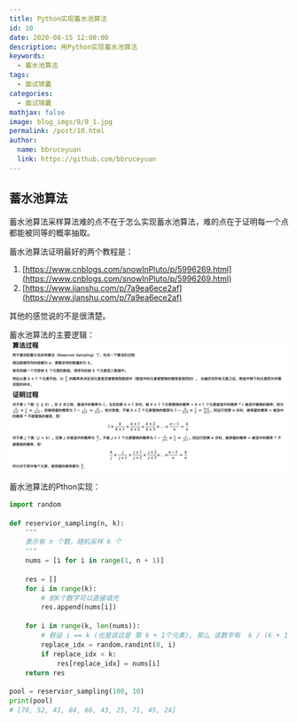 ```yaml
---
title: Python实现蓄水池算法
id: 10
date: 2020-08-15 12:00:00
description: 用Python实现蓄水池算法
keywords: 
  - 蓄水池算法
tags: 
  - 面试锦囊
categories: 
  - 面试锦囊
mathjax: false
image: blog_imgs/8/8_1.jpg
permalink: /post/10.html
author: 
  name: bbruceyuan
  link: https://github.com/bbruceyuan
---
```


## 蓄水池算法

蓄水池算法采样算法难的点不在于怎么实现蓄水池算法，难的点在于证明每一个点都能被同等的概率抽取。


蓄水池算法证明最好的两个教程是：

1. [https://www.cnblogs.com/snowInPluto/p/5996269.html](https://www.cnblogs.com/snowInPluto/p/5996269.html)
1. [https://www.jianshu.com/p/7a9ea6ece2af](https://www.jianshu.com/p/7a9ea6ece2af)

其他的感觉说的不是很清楚。


蓄水池算法的主要逻辑：
![image.png](/blog_imgs/10/10_1.png)


蓄水池算法的Pthon实现：
```python
import random

def reservior_sampling(n, k):
    """
    表示有 n 个数，随机采样 k 个
    """
    nums = [i for i in range(1, n + 1)]

    res = []
    for i in range(k):
        # 前K个数字可以直接填充
        res.append(nums[i])
    
    for i in range(k, len(nums)):
        # 假设 i == k (也是说这是 第 k + 1个元素), 那么 该数字有  k / (k + 1) 的概率被选中去去换
        replace_idx = random.randint(0, i)
        if replace_idx < k:
            res[replace_idx] = nums[i]
    return res

pool = reservior_sampling(100, 10)
print(pool)
# [78, 52, 41, 84, 66, 43, 25, 71, 45, 24]
```


